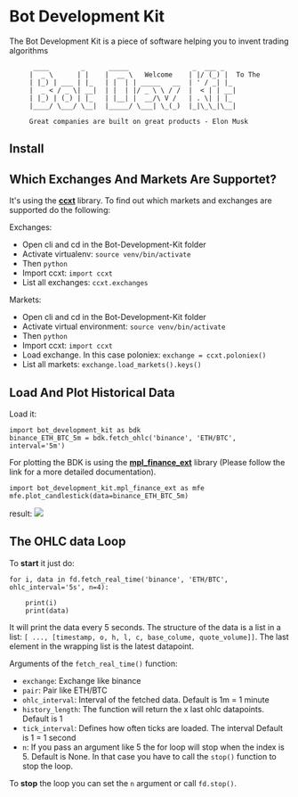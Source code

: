 # Bot Development Kit
The Bot Development Kit is a piece of software helping you to invent trading algorithms

```
      ____        _      _____                _  ___ _   
     |  _ \      | |    |  __ \   Welcome    | |/ (_) |  To The
     | |_) | ___ | |_   | |  | | _____   __  | ' / _| |_ 
     |  _ < / _ \| __|  | |  | |/ _ \ \ / /  |  < | | __|
     | |_) | (_) | |_   | |__| |  __/\ V /   | . \| | |_ 
     |____/ \___/ \__|  |_____/ \___| \_(_)  |_|\_\_|\__|
    
     Great companies are built on great products - Elon Musk
```

Install
-


Which Exchanges And Markets Are Supportet?
-
It's using the [**ccxt**](https://github.com/ccxt/ccxt) library. To find out which markets and exchanges are supported do the following:

Exchanges:
- Open cli and cd in the Bot-Development-Kit folder
- Activate virtualenv: `source venv/bin/activate`
- Then `python`
- Import ccxt: `import ccxt`
- List all exchanges: `ccxt.exchanges`

Markets:
- Open cli and cd in the Bot-Development-Kit folder
- Activate virtual environment: `source venv/bin/activate`
- Then `python`
- Import ccxt: `import ccxt`
- Load exchange. In this case poloniex: `exchange = ccxt.poloniex()` 
- List all markets: `exchange.load_markets().keys()`

Load And Plot Historical Data
-
Load it:
```
import bot_development_kit as bdk
binance_ETH_BTC_5m = bdk.fetch_ohlc('binance', 'ETH/BTC', interval='5m')
```

For plotting the BDK is using the [**mpl_finance_ext**](https://github.com/z33pX/mpl_finance_ext) library (Please follow the link for a more detailed documentation).
```
import bot_development_kit.mpl_finance_ext as mfe
mfe.plot_candlestick(data=binance_ETH_BTC_5m)
```
result:
![](https://github.com/z33pX/Bot-Development-Kit/blob/master/pic_01.png)

The OHLC data Loop
-
To **start** it just do:
```
for i, data in fd.fetch_real_time('binance', 'ETH/BTC', ohlc_interval='5s', n=4):

    print(i)
    print(data)
```
It will print the data every 5 seconds. The structure of the data is a list in a list: `[ ..., [timestamp, o, h, l, c, base_colume, quote_volume]]`.
The last element in the wrapping list is the latest datapoint.

Arguments of the `fetch_real_time()` function:
- `exchange`: Exchange like binance
- `pair`: Pair like ETH/BTC
- `ohlc_interval`: Interval of the fetched data. Default is 1m = 1 minute
- `history_length`: The function will return the x last ohlc datapoints. Default is 1
- `tick_interval`: Defines how often ticks are loaded. The interval Default is 1  = 1 second
- `n`: If you pass an argument like 5 the for loop will stop when the index is 5. Default is None. 
In that case you have to call the `stop()` function to stop the loop.

To **stop** the loop you can set the `n` argument or call `fd.stop()`.